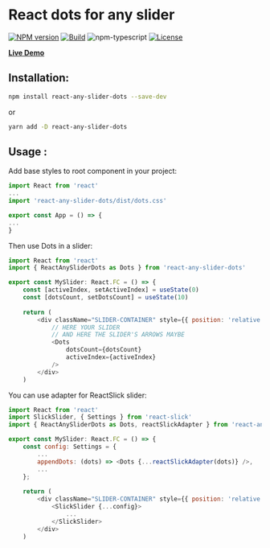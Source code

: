 #  React dots for any slider

[![NPM version][npm-image]][npm-url]
[![Build][github-build]][github-build-url]
![npm-typescript]
[![License][github-license]][github-license-url]


[**Live Demo**](https://sckottjackson.github.io/react-any-slider-dots/)

## Installation:

```bash
npm install react-any-slider-dots --save-dev
```

or

```bash
yarn add -D react-any-slider-dots
```

## Usage :

Add base styles to root component in your project:

```js
import React from 'react'
...
import 'react-any-slider-dots/dist/dots.css'

export const App = () => {
...
}
```

Then use Dots in a slider:
```js
import React from 'react'
import { ReactAnySliderDots as Dots } from 'react-any-slider-dots'

export const MySlider: React.FC = () => {
    const [activeIndex, setActiveIndex] = useState(0)
    const [dotsCount, setDotsCount] = useState(10)
    
    return (
        <div className="SLIDER-CONTAINER" style={{ position: 'relative' }}>
            // HERE YOUR SLIDER
            // AND HERE THE SLIDER'S ARROWS MAYBE
            <Dots
                dotsCount={dotsCount}
                activeIndex={activeIndex}
            />
        </div>
    )
```

You can use adapter for ReactSlick slider:
```js
import React from 'react'
import SlickSlider, { Settings } from 'react-slick'
import { ReactAnySliderDots as Dots, reactSlickAdapter } from 'react-any-slider-dots'

export const MySlider: React.FC = () => {
    const config: Settings = {
        ...
        appendDots: (dots) => <Dots {...reactSlickAdapter(dots)} />,
        ...
    };
    
    return (
        <div className="SLIDER-CONTAINER" style={{ position: 'relative' }}>
            <SlickSlider {...config}>
                ...
            </SlickSlider>
        </div>
    )
```

[npm-url]: https://www.npmjs.com/package/react-any-slider-dots
[npm-image]: https://img.shields.io/npm/v/react-any-slider-dots
[github-license]: https://img.shields.io/github/license/SckottJackson/react-any-slider-dots
[github-license-url]: https://github.com/SckottJackson/react-any-slider-dots/blob/main/LICENSE
[github-build]: https://github.com/SckottJackson/react-any-slider-dots/actions/workflows/publish.yml/badge.svg
[github-build-url]: https://github.com/SckottJackson/react-any-slider-dots/actions/workflows/publish.yml/badge.svg
[npm-typescript]: https://img.shields.io/npm/types/react-any-slider-dots